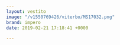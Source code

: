 ```yaml
---
layout: vestito
image: "/v1550769426/viterbo/MS17032.png"
brand: impero
date: 2019-02-21 17:18:41 +0000

---
```

